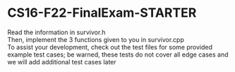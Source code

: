 # CS16-F22-FinalExam-STARTER
Read the information in survivor.h <br />
Then, implement the 3 functions given to you in survivor.cpp <br />
To assist your development, check out the test files for some provided example test cases; be warned, these tests do not cover all edge cases and we will add additional test cases later <br />
